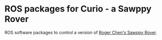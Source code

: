 # ROS packages for Curio - a Sawppy Rover

ROS software packages to control a version of [Roger Chen's Sawppy Rover](https://github.com/Roger-random/Sawppy_Rover).

